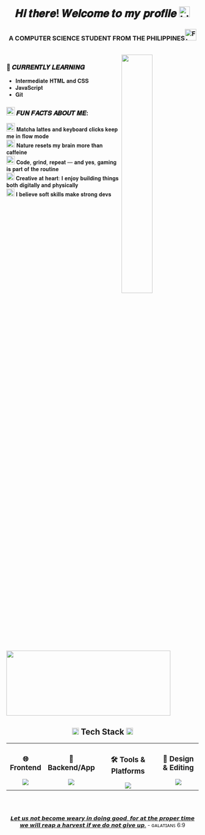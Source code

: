 <h1 align="center">𝑯𝒊 𝒕𝒉𝒆𝒓𝒆! 𝑾𝒆𝒍𝒄𝒐𝒎𝒆 𝒕𝒐 𝒎𝒚 𝒑𝒓𝒐𝒇𝒊𝒍𝒆 <img src="https://raw.githubusercontent.com/Tarikul-Islam-Anik/Animated-Fluent-Emojis/master/Emojis/Smilies/Light%20Blue%20Heart.png" alt="Light Blue Heart" width="28" height="28" /></h1> 

<h3 align="center">A COMPUTER SCIENCE STUDENT FROM THE PHILIPPINES<img src="https://raw.githubusercontent.com/Tarikul-Islam-Anik/Telegram-Animated-Emojis/main/Flags/Flag%20Philippines.webp" alt="Flag Philippines" width="30" height="30" /></h3><br>

<img src="https://user-images.githubusercontent.com/74038190/212750996-938b257b-266c-45a7-9af7-655341c0f58b.gif" align="right" width="40%" height="40%"/>

### 🚀 𝑪𝑼𝑹𝑹𝑬𝑵𝑻𝑳𝒀 𝑳𝑬𝑨𝑹𝑵𝑰𝑵𝑮
- 𝐈𝐧𝐭𝐞𝐫𝐦𝐞𝐝𝐢𝐚𝐭𝐞 𝐇𝐓𝐌𝐋 𝐚𝐧𝐝 𝐂𝐒𝐒
- 𝐉𝐚𝐯𝐚𝐒𝐜𝐫𝐢𝐩𝐭
- 𝐆𝐢𝐭

<h3><img src="https://raw.githubusercontent.com/Tarikul-Islam-Anik/Animated-Fluent-Emojis/master/Emojis/Activities/Sparkles.png" alt="Sparkles" width="22" height="22" /> 𝑭𝑼𝑵 𝑭𝑨𝑪𝑻𝑺 𝑨𝑩𝑶𝑼𝑻 𝑴𝑬:</h3> 
<p><img src="https://raw.githubusercontent.com/Tarikul-Islam-Anik/Animated-Fluent-Emojis/master/Emojis/Food/Teacup%20Without%20Handle.png" alt="Teacup Without Handle" width="22" height="22" /> 𝐌𝐚𝐭𝐜𝐡𝐚 𝐥𝐚𝐭𝐭𝐞𝐬 𝐚𝐧𝐝 𝐤𝐞𝐲𝐛𝐨𝐚𝐫𝐝 𝐜𝐥𝐢𝐜𝐤𝐬 𝐤𝐞𝐞𝐩 𝐦𝐞 𝐢𝐧 𝐟𝐥𝐨𝐰 𝐦𝐨𝐝𝐞 <br>
  <img src="https://raw.githubusercontent.com/Tarikul-Islam-Anik/Animated-Fluent-Emojis/master/Emojis/Travel%20and%20places/National%20Park.png" alt="National Park" width="22" height="20" /> 𝐍𝐚𝐭𝐮𝐫𝐞 𝐫𝐞𝐬𝐞𝐭𝐬 𝐦𝐲 𝐛𝐫𝐚𝐢𝐧 𝐦𝐨𝐫𝐞 𝐭𝐡𝐚𝐧 𝐜𝐚𝐟𝐟𝐞𝐢𝐧𝐞 <br>
  <img src="https://raw.githubusercontent.com/Tarikul-Islam-Anik/Animated-Fluent-Emojis/master/Emojis/Activities/Video%20Game.png" alt="Video Game" width="22" height="22" />  𝐂𝐨𝐝𝐞, 𝐠𝐫𝐢𝐧𝐝, 𝐫𝐞𝐩𝐞𝐚𝐭 — 𝐚𝐧𝐝 𝐲𝐞𝐬, 𝐠𝐚𝐦𝐢𝐧𝐠 𝐢𝐬 𝐩𝐚𝐫𝐭 𝐨𝐟 𝐭𝐡𝐞 𝐫𝐨𝐮𝐭𝐢𝐧𝐞 <br>
  <img src="https://raw.githubusercontent.com/Tarikul-Islam-Anik/Animated-Fluent-Emojis/master/Emojis/Activities/Artist%20Palette.png" alt="Artist Palette" width="21" height="20" />  𝐂𝐫𝐞𝐚𝐭𝐢𝐯𝐞 𝐚𝐭 𝐡𝐞𝐚𝐫𝐭: 𝐈 𝐞𝐧𝐣𝐨𝐲 𝐛𝐮𝐢𝐥𝐝𝐢𝐧𝐠 𝐭𝐡𝐢𝐧𝐠𝐬 𝐛𝐨𝐭𝐡 𝐝𝐢𝐠𝐢𝐭𝐚𝐥𝐥𝐲 𝐚𝐧𝐝 𝐩𝐡𝐲𝐬𝐢𝐜𝐚𝐥𝐥𝐲 <br>
  <img src="https://raw.githubusercontent.com/Tarikul-Islam-Anik/Animated-Fluent-Emojis/master/Emojis/Activities/Teddy%20Bear.png" alt="Teddy Bear" width="21" height="20" /> 𝐈 𝐛𝐞𝐥𝐢𝐞𝐯𝐞 𝐬𝐨𝐟𝐭 𝐬𝐤𝐢𝐥𝐥𝐬 𝐦𝐚𝐤𝐞 𝐬𝐭𝐫𝐨𝐧𝐠 𝐝𝐞𝐯𝐬
</p>

<a href="https://www.gitanimals.org/en_US?utm_medium=image&utm_source=kthese&utm_content=line">
  <img
    src="https://render.gitanimals.org/lines/kthese"
    width="430"
    height="170"
  />
</a>

<h2 align="center"><img src="https://user-images.githubusercontent.com/74038190/212284087-bbe7e430-757e-4901-90bf-4cd2ce3e1852.gif" width="18"> Tech Stack <img src="https://user-images.githubusercontent.com/74038190/212284087-bbe7e430-757e-4901-90bf-4cd2ce3e1852.gif" width="18"></h2> 

<table align="center" width="100%">
  <tr>
    <td align="center" valign="top" width="20%">
      <h3>🌐 Frontend</h3>
      <a href="https://skillicons.dev">
        <img src="https://skillicons.dev/icons?i=html,css,js&theme=light" />
      </a>
    </td>
    <td align="center" valign="top" width="20%">
      <h3>🚀 Backend/App</h3>
      <a href="https://skillicons.dev">
        <img src="https://skillicons.dev/icons?i=php,java,kotlin&theme=light" />
      </a>
    </td>
    <td align="center" valign="top" width="33%">
      <h3>🛠️ Tools & Platforms</h3>
      <a href="https://skillicons.dev">
        <img src="https://skillicons.dev/icons?i=git,github,androidstudio,vscode,sublime&theme=light" />
      </a>
    </td>
    <td align="center" valign="top" width="22%">
      <h3>🎨 Design & Editing</h3>
      <a href="https://skillicons.dev">
        <img src="https://skillicons.dev/icons?i=figma,ps,pr&theme=dark" />
      </a>
    </td>
  </tr>
</table>

<br/>
<br/>
<p align="center"><ins>𝙇𝙚𝙩 𝙪𝙨 𝙣𝙤𝙩 𝙗𝙚𝙘𝙤𝙢𝙚 𝙬𝙚𝙖𝙧𝙮 𝙞𝙣 𝙙𝙤𝙞𝙣𝙜 𝙜𝙤𝙤𝙙, 𝙛𝙤𝙧 𝙖𝙩 𝙩𝙝𝙚 𝙥𝙧𝙤𝙥𝙚𝙧 𝙩𝙞𝙢𝙚 𝙬𝙚 𝙬𝙞𝙡𝙡 𝙧𝙚𝙖𝙥 𝙖 𝙝𝙖𝙧𝙫𝙚𝙨𝙩 𝙞𝙛 𝙬𝙚 𝙙𝙤 𝙣𝙤𝙩 𝙜𝙞𝙫𝙚 𝙪𝙥.</ins> 
- ɢᴀʟᴀᴛɪᴀɴꜱ 6:9</p>
